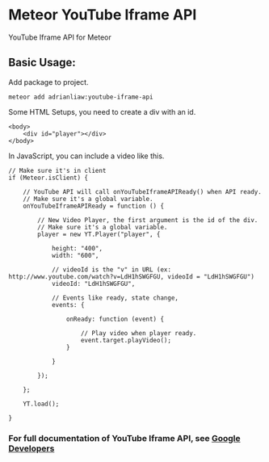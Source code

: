Meteor YouTube Iframe API
=========================

YouTube Iframe API for Meteor

Basic Usage:
------------
Add package to project.

    meteor add adrianliaw:youtube-iframe-api

Some HTML Setups, you need to create a div with an id.

    <body>
        <div id="player"></div>
    </body>

In JavaScript, you can include a video like this.

    // Make sure it's in client
    if (Meteor.isClient) {
    
        // YouTube API will call onYouTubeIframeAPIReady() when API ready.
        // Make sure it's a global variable.
        onYouTubeIframeAPIReady = function () {
      
            // New Video Player, the first argument is the id of the div.
            // Make sure it's a global variable.
            player = new YT.Player("player", {
        
                height: "400", 
                width: "600", 
        
                // videoId is the "v" in URL (ex: http://www.youtube.com/watch?v=LdH1hSWGFGU, videoId = "LdH1hSWGFGU")
                videoId: "LdH1hSWGFGU", 
          
                // Events like ready, state change, 
                events: {
          
                    onReady: function (event) {
            
                        // Play video when player ready.
                        event.target.playVideo();
                    }
          
                }
        
            });
      
        };

        YT.load();
    
    }


### For full documentation of YouTube Iframe API, see [Google Developers](https://developers.google.com/youtube/iframe_api_reference)
